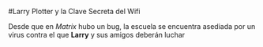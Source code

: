 #Larry Plotter y la Clave Secreta del Wifi

Desde que en *Matrix* hubo un bug, la escuela se encuentra asediada por un virus contra el que **Larry** y sus amigos deberán luchar 
